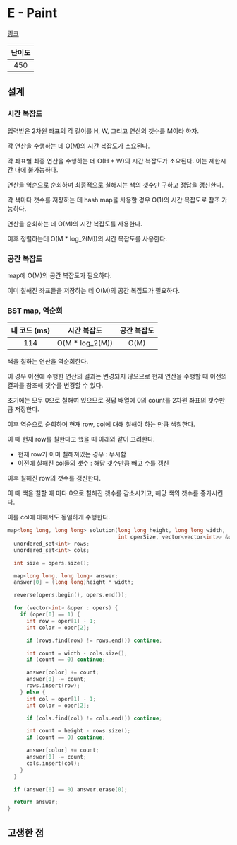 # E - Paint

[링크](https://atcoder.jp/contests/abc346/tasks/abc346_e)

| 난이도 |
| :----: |
|  450   |

## 설계

### 시간 복잡도

입력받은 2차원 좌표의 각 길이를 H, W, 그리고 연산의 갯수를 M이라 하자.

각 연산을 수행하는 데 O(M)의 시간 복잡도가 소요된다.

각 좌표별 최종 연산을 수행하는 데 O(H \* W)의 시간 복잡도가 소요된다. 이는 제한시간 내에 불가능하다.

연산을 역순으로 순회하며 최종적으로 칠해지는 색의 갯수만 구하고 정답을 갱신한다.

각 색마다 갯수를 저장하는 데 hash map을 사용할 경우 O(1)의 시간 복잡도로 참조 가능하다.

연산을 순회하는 데 O(M)의 시간 복잡도를 사용한다.

이후 정렬하는데 O(M \* log_2(M))의 시간 복잡도를 사용한다.

### 공간 복잡도

map에 O(M)의 공간 복잡도가 필요하다.

이미 칠해진 좌표들을 저장하는 데 O(M)의 공간 복잡도가 필요하다.

### BST map, 역순회

| 내 코드 (ms) |   시간 복잡도    | 공간 복잡도 |
| :----------: | :--------------: | :---------: |
|     114      | O(M \* log_2(M)) |    O(M)     |

색을 칠하는 연산을 역순회한다.

이 경우 이전에 수행한 연산의 결과는 변경되지 않으므로 현재 연산을 수행할 때 이전의 결과를 참조해 갯수를 변경할 수 있다.

초기에는 모두 0으로 칠해여 있으므로 정답 배열에 0의 count를 2차원 좌표의 갯수만큼 저장한다.

이후 역순으로 순회하며 현재 row, col에 대해 칠해야 하는 만큼 색칠한다.

이 때 현재 row를 칠한다고 했을 때 아래와 같이 고려한다.

- 현재 row가 이미 칠해져있는 경우 : 무시함
- 이전에 칠해진 col들의 갯수 : 해당 갯수만큼 빼고 수를 갱신

이후 칠해진 row의 갯수를 갱신한다.

이 때 색을 칠할 때 마다 0으로 칠해진 갯수를 감소시키고, 해당 색의 갯수를 증가시킨다.

이를 col에 대해서도 동일하게 수행한다.

```cpp
map<long long, long long> solution(long long height, long long width,
                                   int operSize, vector<vector<int>> &opers) {
  unordered_set<int> rows;
  unordered_set<int> cols;

  int size = opers.size();

  map<long long, long long> answer;
  answer[0] = (long long)height * width;

  reverse(opers.begin(), opers.end());

  for (vector<int> &oper : opers) {
    if (oper[0] == 1) {
      int row = oper[1] - 1;
      int color = oper[2];

      if (rows.find(row) != rows.end()) continue;

      int count = width - cols.size();
      if (count == 0) continue;

      answer[color] += count;
      answer[0] -= count;
      rows.insert(row);
    } else {
      int col = oper[1] - 1;
      int color = oper[2];

      if (cols.find(col) != cols.end()) continue;

      int count = height - rows.size();
      if (count == 0) continue;

      answer[color] += count;
      answer[0] -= count;
      cols.insert(col);
    }
  }

  if (answer[0] == 0) answer.erase(0);

  return answer;
}
```


## 고생한 점
